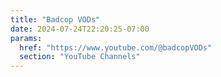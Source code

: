 ```yaml
---
title: "Badcop VODs"
date: 2024-07-24T22:20:25-07:00
params:
  href: "https://www.youtube.com/@badcopVODs"
  section: "YouTube Channels"
---
```

